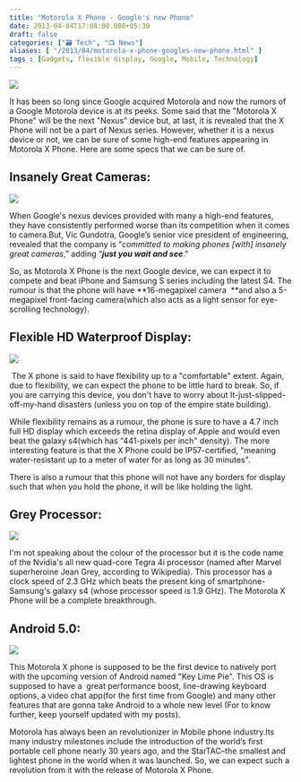 ```yaml
---
title: "Motorola X Phone - Google's new Phone"
date: 2013-04-04T17:08:00.000+05:30
draft: false
categories: ["🗃️ Tech", "📺 News"]
aliases: [ "/2013/04/motorola-x-phone-googles-new-phone.html" ]
tags : [Gadgets, flexible display, Google, Mobile, Technology]
---
```


[![](https://1.bp.blogspot.com/-AWJVJ-AgNo8/UV1llHbrBSI/AAAAAAAAAo4/v2ylIT1q-J4/s400/Motorola_X_phone_concept-490x489.jpg)](https://1.bp.blogspot.com/-AWJVJ-AgNo8/UV1llHbrBSI/AAAAAAAAAo4/v2ylIT1q-J4/s1600/Motorola_X_phone_concept-490x489.jpg)

  
It has been so long since Google acquired Motorola and now the rumors of a Google Motorola device is at its peeks. Some said that the "Motorola X Phone" will be the next "Nexus" device but, at last, it is revealed that the X Phone will not be a part of Nexus series. However, whether it is a nexus device or not, we can be sure of some high-end features appearing in Motorola X Phone. Here are some specs that we can be sure of.  
  

Insanely Great Cameras:
-----------------------

[![](https://2.bp.blogspot.com/-GE1uhfXlVVE/UV1jxX1TRCI/AAAAAAAAAoc/SpIZA73Q5Ds/s400/motor.png)](https://2.bp.blogspot.com/-GE1uhfXlVVE/UV1jxX1TRCI/AAAAAAAAAoc/SpIZA73Q5Ds/s1600/motor.png)

  

When Google's nexus devices provided with many a high-end features, they have consistently performed worse than its competition when it comes to camera.But, Vic Gundotra, Google’s senior vice president of engineering, revealed that the company is “_committed to making phones \[with\] insanely great cameras_,” adding “_**just you wait and see**_.”

So, as Motorola X Phone is the next Google device, we can expect it to compete and beat iPhone and Samsung S series including the latest S4. The rumour is that the phone will have **16-megapixel camera  **and also a 5-megapixel front-facing camera(which also acts as a light sensor for eye-scrolling technology).

  

Flexible HD Waterproof Display:
-------------------------------

[![](https://4.bp.blogspot.com/-O-cJ9Zh24no/UV1OMOqN_eI/AAAAAAAAAoE/747Vxys9go4/s640/NextNexux.jpg)](https://4.bp.blogspot.com/-O-cJ9Zh24no/UV1OMOqN_eI/AAAAAAAAAoE/747Vxys9go4/s1600/NextNexux.jpg)

  

  

 The X phone is said to have flexibility up to a "comfortable" extent. Again, due to flexibility, we can expect the phone to be little hard to break. So, if you are carrying this device, you don't have to worry about It-just-slipped-off-my-hand disasters (unless you on top of the empire state building).  
  
While flexibility remains as a rumour, the phone is sure to have a 4.7 inch full HD display which exceeds the retina display of Apple and would even beat the galaxy s4(which has "441-pixels per inch" density). The more interesting feature is that the X Phone could be IP57-certified, "meaning water-resistant up to a meter of water for as long as 30 minutes".  
  
There is also a rumour that this phone will not have any borders for display such that when you hold the phone, it will be like holding the light.  
  

Grey Processor:
---------------

[![](https://3.bp.blogspot.com/-njhgUOSANvc/UV1j6KL9rlI/AAAAAAAAAok/IGIawU35mow/s400/Tegra-4i-in-Phoenix-Reference-Phone-Teardown.jpg)](https://3.bp.blogspot.com/-njhgUOSANvc/UV1j6KL9rlI/AAAAAAAAAok/IGIawU35mow/s1600/Tegra-4i-in-Phoenix-Reference-Phone-Teardown.jpg)

  

I'm not speaking about the colour of the processor but it is the code name of the Nvidia's all new quad-core Tegra 4i processor (named after Marvel superheroine Jean Grey, according to Wikipedia). This processor has a clock speed of 2.3 GHz which beats the present king of smartphone-Samsung's galaxy s4 (whose processor speed is 1.9 GHz). The Motorola X Phone will be a complete breakthrough.  
  
  

Android 5.0:
------------

[![](https://2.bp.blogspot.com/-PDg3S_7ozcE/UV1kOLrz1fI/AAAAAAAAAos/u6noki86X08/s400/keyLime.png)](https://2.bp.blogspot.com/-PDg3S_7ozcE/UV1kOLrz1fI/AAAAAAAAAos/u6noki86X08/s1600/keyLime.png)

  

This Motorola X phone is supposed to be the first device to natively port with the upcoming version of Android named "Key Lime Pie". This OS is supposed to have a  great performance boost, line-drawing keyboard options, a video chat app(for the first time from Google) and many other features that are gonna take Android to a whole new level (For to know further, keep yourself updated with my posts). 

  
  

Motorola has always been an revolutionizer in Mobile phone industry.Its many industry milestones include the introduction of the world’s first portable cell phone nearly 30 years ago, and the StarTAC–the smallest and lightest phone in the world when it was launched. So, we can expect such a revolution from it with the release of Motorola X Phone.